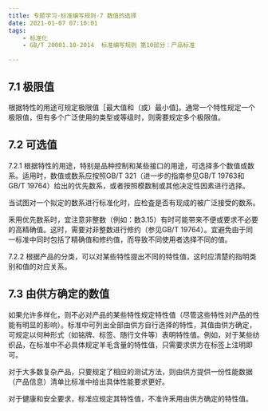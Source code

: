 ```yaml
---
title: 专题学习-标准编写规则-7 数值的选择
date: 2021-01-07 07:10:01
tags: 
	- 标准化
	- GB/T 20001.10-2014  标准编写规则 第10部分：产品标准

---
```


## 7.1 极限值

根据特性的用途可规定极限值［最大值和（或）最小值]。通常一个特性规定一个极限值，但有多个广泛使用的类型或等级时，则需要规定多个极限值。

## 7.2 可选值

7.2.1 根据特性的用途，特别是品种控制和某些接口的用途，可选择多个数值或数系。适用时，数值或数系应按照GB/T 321（进一步的指南参见GB/T 19763和GB/T 19764）给出的优先数系，或者按照模数制或其他决定性因素进行选择。

当试图对一个拟定的数系进行标准化时，应检査是否有现成的被广泛接受的数系。

釆用优先数系时，宜注意非整数（例如：数3.15）有时可能带来不便或要求不必要的高精确值。这时，需要对非整数进行修约（参见GB/T 19764）。宜避免由于同一标准中同时包括了精确值和修约值，而导致不同使用者选择不同的值。

7.2.2 根据产品的分类，可以对某些特性提出不同的特性值，这时应清楚的指明类别和值的对应关系。

## 7.3 由供方确定的数值

如果允许多样化，则不必对产品的某些特性规定特性值（尽管这些特性对产品的性能有明显的影响）。标准中可列出全部由供方自行选择的特性，其值由供方确定，可规定以何种形式（如铭牌、标签、随行文件等）表明特性值。例如，对于某些纺织品，在标准中不必具体规定羊毛含量的特性值，只需要求供方在标签上注明即可。

对于大多数复杂产品，只要规定了相应的测试方法，则由供方提供一份性能数据（产品信息）清单比标准中给出具体性能要求更好。

对于健康和安全要求，标准应规定其特性值，不准许釆用由供方确定的特性值。

